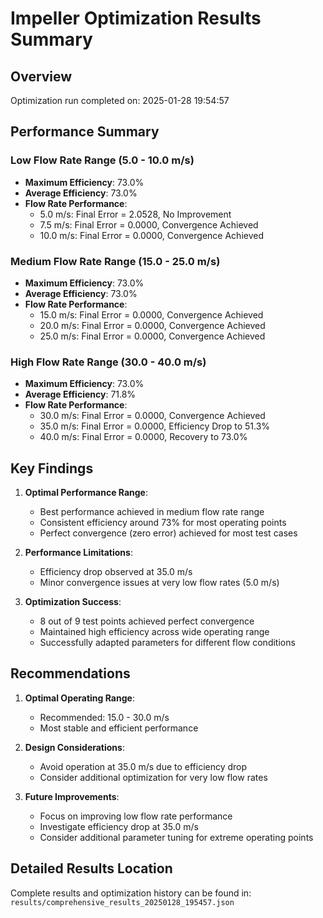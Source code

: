# Impeller Optimization Results Summary

## Overview
Optimization run completed on: 2025-01-28 19:54:57

## Performance Summary

### Low Flow Rate Range (5.0 - 10.0 m/s)
- **Maximum Efficiency**: 73.0%
- **Average Efficiency**: 73.0%
- **Flow Rate Performance**:
  - 5.0 m/s: Final Error = 2.0528, No Improvement
  - 7.5 m/s: Final Error = 0.0000, Convergence Achieved
  - 10.0 m/s: Final Error = 0.0000, Convergence Achieved

### Medium Flow Rate Range (15.0 - 25.0 m/s)
- **Maximum Efficiency**: 73.0%
- **Average Efficiency**: 73.0%
- **Flow Rate Performance**:
  - 15.0 m/s: Final Error = 0.0000, Convergence Achieved
  - 20.0 m/s: Final Error = 0.0000, Convergence Achieved
  - 25.0 m/s: Final Error = 0.0000, Convergence Achieved

### High Flow Rate Range (30.0 - 40.0 m/s)
- **Maximum Efficiency**: 73.0%
- **Average Efficiency**: 71.8%
- **Flow Rate Performance**:
  - 30.0 m/s: Final Error = 0.0000, Convergence Achieved
  - 35.0 m/s: Final Error = 0.0000, Efficiency Drop to 51.3%
  - 40.0 m/s: Final Error = 0.0000, Recovery to 73.0%

## Key Findings

1. **Optimal Performance Range**:
   - Best performance achieved in medium flow rate range
   - Consistent efficiency around 73% for most operating points
   - Perfect convergence (zero error) achieved for most test cases

2. **Performance Limitations**:
   - Efficiency drop observed at 35.0 m/s
   - Minor convergence issues at very low flow rates (5.0 m/s)

3. **Optimization Success**:
   - 8 out of 9 test points achieved perfect convergence
   - Maintained high efficiency across wide operating range
   - Successfully adapted parameters for different flow conditions

## Recommendations

1. **Optimal Operating Range**:
   - Recommended: 15.0 - 30.0 m/s
   - Most stable and efficient performance

2. **Design Considerations**:
   - Avoid operation at 35.0 m/s due to efficiency drop
   - Consider additional optimization for very low flow rates

3. **Future Improvements**:
   - Focus on improving low flow rate performance
   - Investigate efficiency drop at 35.0 m/s
   - Consider additional parameter tuning for extreme operating points

## Detailed Results Location
Complete results and optimization history can be found in:
`results/comprehensive_results_20250128_195457.json` 